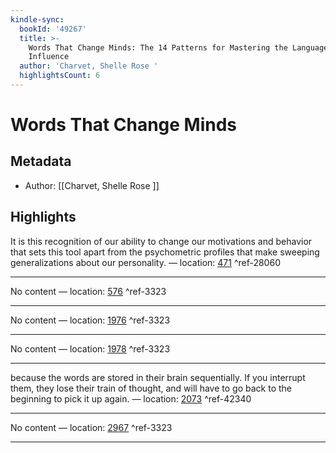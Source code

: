 ```yaml
---
kindle-sync:
  bookId: '49267'
  title: >-
    Words That Change Minds: The 14 Patterns for Mastering the Language of
    Influence
  author: 'Charvet, Shelle Rose '
  highlightsCount: 6
---
```

# Words That Change Minds
## Metadata
* Author: [[Charvet, Shelle Rose ]]

## Highlights
It is this recognition of our ability to change our motivations and behavior that sets this tool apart from the psychometric profiles that make sweeping generalizations about our personality. — location: [471]() ^ref-28060

---
No content — location: [576]() ^ref-3323

---
No content — location: [1976]() ^ref-3323

---
No content — location: [1978]() ^ref-3323

---
because the words are stored in their brain sequentially. If you interrupt them, they lose their train of thought, and will have to go back to the beginning to pick it up again. — location: [2073]() ^ref-42340

---
No content — location: [2967]() ^ref-3323

---
